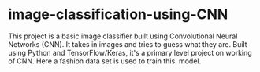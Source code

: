 # image-classification-using-CNN
This project is a basic image classifier built using Convolutional Neural Networks (CNN). It takes in images and tries to guess what they are. Built using Python and TensorFlow/Keras, it's a primary level  project on working of CNN.  Here  a fashion data set is used to  train this  model.
